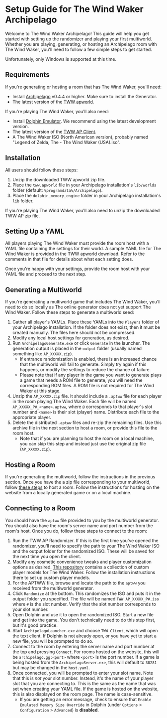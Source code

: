 # Setup Guide for The Wind Waker Archipelago

Welcome to The Wind Waker Archipelago! This guide will help you get started with setting up the randomizer and playing
your first multiworld. Whether you are playing, generating, or hosting an Archipelago room with The Wind Waker, you'll
need to follow a few simple steps to get started.

Unfortunately, only Windows is supported at this time.

## Requirements

If you're generating or hosting a room that has The Wind Waker, you'll need:
* Install [Archipelago](https://github.com/ArchipelagoMW/Archipelago/releases) v0.4.4 or higher. Make sure to install
the Generator.
* The latest version of the [TWW apworld](https://github.com/tanjo3/tww_apworld/releases/latest).

If you're playing The Wind Waker, you'll also need:
* Install [Dolphin Emulator](https://dolphin-emu.org/download/). We recommend using the latest development version.
* The latest version of the [TWW AP Client](https://github.com/tanjo3/wwrando/releases/tag/latest).
* A The Wind Waker ISO (North American version), probably named "Legend of Zelda, The - The Wind Waker (USA).iso".

## Installation
All users should follow these steps:
1. Unzip the downloaded TWW apworld zip file.
2. Place the `tww.apworld` file in your Archipelago installation's `lib/worlds` folder (default:
`%programdata%/Archipelago`).
3. Place the `dolphin_memory_engine` folder in your Archipelago installation's `lib` folder.

If you're playing The Wind Waker, you'll also need to unzip the downloaded TWW AP zip file.

## Setting Up a YAML
All players playing The Wind Waker must provide the room host with a YAML file containing the settings for their world.
A sample YAML file for The Wind Waker is provided in the TWW apworld download. Refer to the comments in that file for
details about what each setting does.

Once you're happy with your settings, provide the room host with your YAML file and proceed to the next step.

## Generating a Multiworld
If you're generating a multiworld game that includes The Wind Waker, you'll need to do so locally as The online
generator does not yet support The Wind Waker. Follow these steps to generate a multiworld seed:
1. Gather all player's YAMLs. Place these YAMLs into the `Players` folder of your Archipelago installation. If the
folder does not exist, then it must be created manually. The files here should not be compressed.
2. Modify any local host settings for generation, as desired.
3. Run `ArchipelagoGenerate.exe` or click `Generate` in the launcher. The generation output is placed in the `output`
folder (usually named something like `AP_XXXXX.zip`).
    * If entrance randomization is enabled, there is an increased chance that the multiworld will fail to generate.
    Simply try again if this happens, or modify the settings to reduce the chance of failure.
    * Please note that if any player in the game you want to generate plays a game that needs a ROM file to generate,
    you will need the corresponding ROM files. A ROM file is not required for The Wind Waker at this stage.
4. Unzip the `AP_XXXXX.zip` file. It should include a `.aptww` file for each player in the room playing The Wind Waker.
Each file will be named `AP_XXXXX_P#_<name>.aptww`, where `@` corresponds to that player's slot number and `<name>` is
their slot (player) name. Distribute each file to the appropriate player.
5. Delete the distributed `.aptww` files and re-zip the remaining files. Use this archive file in the next section to
host a room, or provide this file to the room host.
    * Note that if you are planning to host the room on a local machine, you can skip this step and instead just use the
    original zip file (`AP_XXXXX.zip`).

## Hosting a Room
If you're generating the multiworld, follow the instructions in the previous section. Once you have the a zip file
corresponding to your multiworld, follow
[these steps](https://archipelago.gg/tutorial/Archipelago/setup/en#hosting-an-archipelago-server) to host a room.
Follow the instructions for hosting on the website from a locally generated game or on a local machine.

## Connecting to a Room
You should have the `aptww` file provided to you by the multiworld generator. You should also have the room's
server name and port number from the room's host. Once you do, follow these steps to connect to the room:
1. Run the TWW AP Randomizer. If this is the first time you've opened the randomizer, you'll need to specify the path to your
The Wind Waker ISO and the output folder for the randomized ISO. These will be saved for the next time you open the
client.
2. Modify any cosmetic convenience tweaks and player customization options as desired.
[This repository](https://github.com/Sage-of-Mirrors/Custom-Wind-Waker-Player-Models) contains a collection of custom
player models for The Wind Waker. Follow the installation instructions there to set up custom player models.
3. For the APTWW file, browse and locate the path to the `aptww` you received from the multiworld generator.
4. Click `Randomize` at the bottom. This randomizes the ISO and puts it in the output folder you specified. The file
will be named `TWW AP_XXXXX_P#.iso` where `#` is the slot number. Verify that the slot number corresponds to your
slot number.
5. Open Dolphin and use it to open the randomized ISO. Start a new file and get into the game. You don't technically
need to do this step first, but it's good practice.
6. Start `ArchipelagoLauncher.exe` and choose `TWW Client`, which will open the text client. If Dolphin is not already
open, or you have yet to start a new file, you will be prompted to do so.
7. Connect to the room by entering the server name and port number at the top and pressing `Connect`. For rooms hosted
on the website, this will be `archipelago.gg:<port>` where `<port>` is the port number. If a game is being hosted from
the `ArchipelagoServer.exe`, this will default to `38281` but may be changed in the `host.yaml`.
8. Once connected, you will be prompted to enter your slot name. Note that this is *not* your slot number. Instead, it's
the name of your player slot that you are connecting to. This is the same as the name that was set when creating your
YAML file. If the game is hosted on the website, this is also displayed on the room page. The name is case-sensitive.
    * If you are getting an error message, check to ensure that `Enable Emulated Memory Size Override` in Dolphin (under
    `Options` > `Configuration` > `Advanced`) is **disabled**.